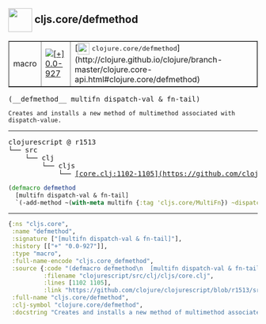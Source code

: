 ## <img width="48px" valign="middle" src="http://i.imgur.com/Hi20huC.png"> cljs.core/defmethod

 <table border="1">
<tr>
<td>macro</td>
<td><a href="https://github.com/cljsinfo/api-refs/tree/0.0-927"><img valign="middle" alt="[+] 0.0-927" src="https://img.shields.io/badge/+-0.0--927-lightgrey.svg"></a> </td>
<td>
[<img height="24px" valign="middle" src="http://i.imgur.com/1GjPKvB.png"> <samp>clojure.core/defmethod</samp>](http://clojure.github.io/clojure/branch-master/clojure.core-api.html#clojure.core/defmethod)
</td>
</tr>
</table>

 <samp>
(__defmethod__ multifn dispatch-val & fn-tail)<br>
</samp>

```
Creates and installs a new method of multimethod associated with dispatch-value. 
```

---

 <pre>
clojurescript @ r1513
└── src
    └── clj
        └── cljs
            └── <ins>[core.clj:1102-1105](https://github.com/clojure/clojurescript/blob/r1513/src/clj/cljs/core.clj#L1102-L1105)</ins>
</pre>

```clj
(defmacro defmethod
  [multifn dispatch-val & fn-tail]
  `(-add-method ~(with-meta multifn {:tag 'cljs.core/MultiFn}) ~dispatch-val (fn ~@fn-tail)))
```


---

```clj
{:ns "cljs.core",
 :name "defmethod",
 :signature ["[multifn dispatch-val & fn-tail]"],
 :history [["+" "0.0-927"]],
 :type "macro",
 :full-name-encode "cljs.core_defmethod",
 :source {:code "(defmacro defmethod\n  [multifn dispatch-val & fn-tail]\n  `(-add-method ~(with-meta multifn {:tag 'cljs.core/MultiFn}) ~dispatch-val (fn ~@fn-tail)))",
          :filename "clojurescript/src/clj/cljs/core.clj",
          :lines [1102 1105],
          :link "https://github.com/clojure/clojurescript/blob/r1513/src/clj/cljs/core.clj#L1102-L1105"},
 :full-name "cljs.core/defmethod",
 :clj-symbol "clojure.core/defmethod",
 :docstring "Creates and installs a new method of multimethod associated with dispatch-value. "}

```
